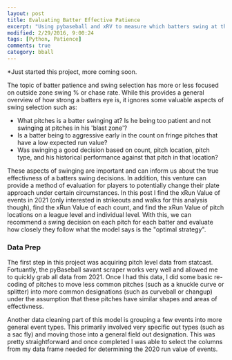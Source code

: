 ```yaml
---
layout: post
title: Evaluating Batter Effective Patience
excerpt: "Using pybaseball and xRV to measure which batters swing at the best pitches"
modified: 2/29/2016, 9:00:24
tags: [Python, Patience]
comments: true
category: bball
---
```


*Just started this project, more coming soon.

The topic of batter patience and swing selection has more or less focused on outside zone swing % or chase rate. While this provides a general overview of how strong a batters eye is, it ignores some valuable aspects of swing selection such as:

- What pitches is a batter swinging at? Is he being too patient and not swinging at pitches in his 'blast zone'?
- Is a batter being to aggressive early in the count on fringe pitches that have a low expected run value?
- Was swinging a good decision based on count, pitch location, pitch type, and his historical performance against that pitch in that location?

These aspects of swinging are important and can inform us about the true effectivness of a batters swing decisions. In addition, this venture can provide a method of evaluation for players to potentially change their plate approach under certain circumstances. In this post I find the xRun Value of events in 2021 (only interested in strikeouts and walks for this analysis though), find the xRun Value of each count, and find the xRun Value of pitch locations on a league level and individual level. With this, we can recommend a swing decision on each pitch for each batter and evaluate how closely they follow what the model says is the "optimal strategy".

### Data Prep 

The first step in this project was acquiring pitch level data from statcast. Fortuantly, the pyBaseball savant scraper works very well and allowed me to quickly grab all data from 2021. Once I had this data, I did some basic re-coding of pitches to move less common pitches (such as a knuckle curve or splitter) into more common designations (such as curveball or changup) under the assumption that these pitches have similar shapes and areas of effectivness. 

Another data cleaning part of this model is grouping a few events into more general event types. This primarily involved very specific out types (such as a sac fly) and moving those into a general field out designation. This was pretty straightforward and once completed I was able to select the columns from my data frame needed for determining the 2020 run value of events. 

